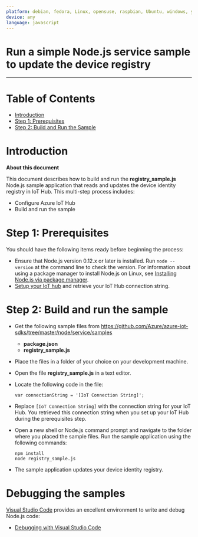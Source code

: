 ```yaml
---
platform: debian, fedora, Linux, opensuse, raspbian, Ubuntu, windows, yocto 
device: any
language: javascript
---
```


Run a simple Node.js service sample to update the device registry
===
---

# Table of Contents

-   [Introduction](#Introduction)
-   [Step 1: Prerequisites](#Prerequisites)
-   [Step 2: Build and Run the Sample](#Build)

<a name="Introduction"></a>
# Introduction

**About this document**

This document describes how to build and run the **registry_sample.js** Node.js sample application that reads and updates the device identity registry in IoT Hub. This multi-step process includes:
-   Configure Azure IoT Hub
-   Build and run the sample

<a name="Prerequisites"></a>
# Step 1: Prerequisites

You should have the following items ready before beginning the process:
- Ensure that Node.js version 0.12.x or later is installed. Run `node --version` at the command line to check the version. For information about using a package manager to install Node.js on Linux, see [Installing Node.js via package manager][node-linux].
- [Setup your IoT hub][lnk-setup-iot-hub] and retrieve your IoT Hub connection string.

<a name="Build"></a>
# Step 2: Build and run the sample

- Get the following sample files from https://github.com/Azure/azure-iot-sdks/tree/master/node/service/samples
    - **package.json**
    - **registry_sample.js**

- Place the files in a folder of your choice on your development machine.

- Open the file **registry_sample.js** in a text editor.

- Locate the following code in the file:

    ```
    var connectionString = '[IoT Connection String]';
    ```

- Replace `[IoT Connection String]` with the connection string for your IoT Hub. You retrieved this connection string when you set up your IoT Hub during the prerequisites step.

- Open a new shell or Node.js command prompt and navigate to the folder where you placed the sample files. Run the sample application using the following commands:

    ```
    npm install
    node registry_sample.js
    ```

- The sample application updates your device identity registry.

# Debugging the samples
[Visual Studio Code](https://code.visualstudio.com/) provides an excellent environment to write and debug Node.js code:
- [Debugging with Visual Studio Code](../../doc/get_started/node-debug-vscode.md)

[lnk-setup-iot-hub]: ../setup_iothub.md
[node-linux]: https://github.com/nodejs/node-v0.x-archive/wiki/Installing-Node.js-via-package-manager